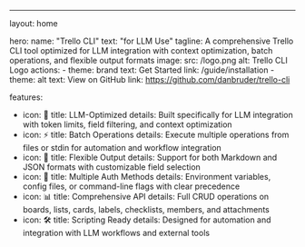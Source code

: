 ---
layout: home

hero:
  name: "Trello CLI"
  text: "for LLM Use"
  tagline: A comprehensive Trello CLI tool optimized for LLM integration with context optimization, batch operations, and flexible output formats
  image:
    src: /logo.png
    alt: Trello CLI Logo
  actions:
    - theme: brand
      text: Get Started
      link: /guide/installation
    - theme: alt
      text: View on GitHub
      link: https://github.com/danbruder/trello-cli

features:
  - icon: 🚀
    title: LLM-Optimized
    details: Built specifically for LLM integration with token limits, field filtering, and context optimization
  - icon: ⚡
    title: Batch Operations
    details: Execute multiple operations from files or stdin for automation and workflow integration
  - icon: 🔧
    title: Flexible Output
    details: Support for both Markdown and JSON formats with customizable field selection
  - icon: 🔐
    title: Multiple Auth Methods
    details: Environment variables, config files, or command-line flags with clear precedence
  - icon: 📊
    title: Comprehensive API
    details: Full CRUD operations on boards, lists, cards, labels, checklists, members, and attachments
  - icon: 🛠️
    title: Scripting Ready
    details: Designed for automation and integration with LLM workflows and external tools
